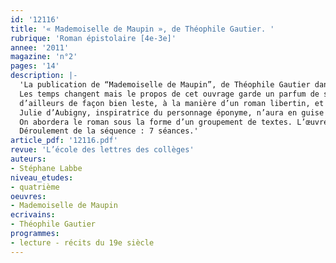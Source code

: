 ```yaml
---
id: '12116'
title: '« Mademoiselle de Maupin », de Théophile Gautier. '
rubrique: 'Roman épistolaire [4e-3e]'
annee: '2011'
magazine: 'n°2'
pages: '14'
description: |-
  'La publication de “Mademoiselle de Maupin”, de Théophile Gautier dans la collection « Classiques abrégés » de L’École des loisirs est une initiative originale. En effet, il est audacieux d’aborder ce premier roman qui, longtemps, n’occupa les manuels qu’en raison de sa préface brillante et un brin outrancière en faveur de « l’art pour l’art ».
  Les temps changent mais le propos de cet ouvrage garde un parfum de scandale : l’héroïne, Madeleine de Maupin, se travestit en homme et le fait si bien qu’elle finit par susciter le désir chez ses compagnes. Mademoiselle de Maupin s’achève
  d’ailleurs de façon bien leste, à la manière d’un roman libertin, et Gautier réussit ainsi à tromper toutes les attentes : le lecteur du XIXe siècle qui connaissait la légende de la duelliste
  Julie d’Aubigny, inspiratrice du personnage éponyme, n’aura en guise d’aventures qu’une parodie de roman de cape et d’épée ; les admirateurs de la modernité romantique verront leurs certitudes ébranlées.
  On abordera le roman sous la forme d’un groupement de textes. L’œuvre convient au niveau quatrième qui invite à faire découvrir les romanciers du XIXe siècle et l’écriture épistolaire.
  Déroulement de la séquence : 7 séances.'
article_pdf: '12116.pdf'
revue: 'L’école des lettres des collèges'
auteurs:
- Stéphane Labbe
niveau_etudes:
- quatrième
oeuvres:
- Mademoiselle de Maupin
ecrivains:
- Théophile Gautier
programmes:
- lecture - récits du 19e siècle
---
```

